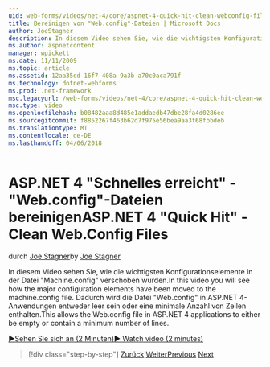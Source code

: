 ```yaml
---
uid: web-forms/videos/net-4/core/aspnet-4-quick-hit-clean-webconfig-files
title: Bereinigen von "Web.config"-Dateien | Microsoft Docs
author: JoeStagner
description: In diesem Video sehen Sie, wie die wichtigsten Konfigurationselemente in der Datei "Machine.config" verschoben wurden. Dadurch wird die Datei "Web.config" in ASP.NET 4 Ausgleich...
ms.author: aspnetcontent
manager: wpickett
ms.date: 11/11/2009
ms.topic: article
ms.assetid: 12aa35dd-16f7-408a-9a3b-a70c0aca791f
ms.technology: dotnet-webforms
ms.prod: .net-framework
msc.legacyurl: /web-forms/videos/net-4/core/aspnet-4-quick-hit-clean-webconfig-files
msc.type: video
ms.openlocfilehash: b08482aaa8d485e1addaedb47dbe28fa4d0286ee
ms.sourcegitcommit: f8852267f463b62d7f975e56bea9aa3f68fbbdeb
ms.translationtype: MT
ms.contentlocale: de-DE
ms.lasthandoff: 04/06/2018
---
```

<a name="aspnet-4-quick-hit---clean-webconfig-files"></a><span data-ttu-id="a6682-104">ASP.NET 4 "Schnelles erreicht" - "Web.config"-Dateien bereinigen</span><span class="sxs-lookup"><span data-stu-id="a6682-104">ASP.NET 4 "Quick Hit" - Clean Web.Config Files</span></span>
====================
<span data-ttu-id="a6682-105">durch [Joe Stagner](https://github.com/JoeStagner)</span><span class="sxs-lookup"><span data-stu-id="a6682-105">by [Joe Stagner](https://github.com/JoeStagner)</span></span>

<span data-ttu-id="a6682-106">In diesem Video sehen Sie, wie die wichtigsten Konfigurationselemente in der Datei "Machine.config" verschoben wurden.</span><span class="sxs-lookup"><span data-stu-id="a6682-106">In this video you will see how the major configuration elements have been moved to the machine.config file.</span></span> <span data-ttu-id="a6682-107">Dadurch wird die Datei "Web.config" in ASP.NET 4-Anwendungen entweder leer sein oder eine minimale Anzahl von Zeilen enthalten.</span><span class="sxs-lookup"><span data-stu-id="a6682-107">This allows the Web.config file in ASP.NET 4 applications to either be empty or contain a minimum number of lines.</span></span>

[<span data-ttu-id="a6682-108">&#9654;Sehen Sie sich an (2 Minuten)</span><span class="sxs-lookup"><span data-stu-id="a6682-108">&#9654; Watch video (2 minutes)</span></span>](https://channel9.msdn.com/Blogs/ASP-NET-Site-Videos/aspnet-4-quick-hit-clean-webconfig-files)

> [!div class="step-by-step"]
> <span data-ttu-id="a6682-109">[Zurück](aspnet-4-quick-hit-auto-start.md)
> [Weiter](aspnet-4-quick-hit-predictable-client-ids.md)</span><span class="sxs-lookup"><span data-stu-id="a6682-109">[Previous](aspnet-4-quick-hit-auto-start.md)
[Next](aspnet-4-quick-hit-predictable-client-ids.md)</span></span>

